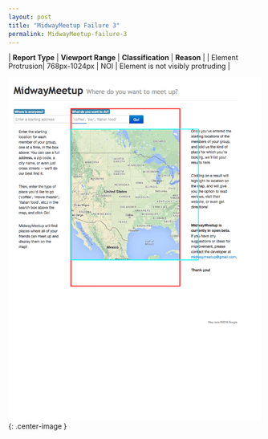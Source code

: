 ```yaml
---
layout: post
title: "MidwayMeetup Failure 3"
permalink: MidwayMeetup-failure-3
---
```

| **Report Type** | **Viewport Range** | **Classification** | **Reason** |
| Element Protrusion| 768px-1024px | NOI | Element is not visibly protruding | 

![Screenshot of the fault](../assets/images/MidwayMeetup/fault3/overflow-Width896.png){: .center-image }